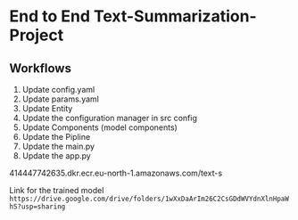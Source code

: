 # End to End Text-Summarization-Project

## Workflows
1. Update config.yaml
2. Update params.yaml
3. Update Entity
4. Update the configuration manager in src config
5. Update Components (model components)
6. Update the Pipline
7. Update the main.py
8. Update the app.py

414447742635.dkr.ecr.eu-north-1.amazonaws.com/text-s

Link for the trained model `https://drive.google.com/drive/folders/1wXxDaArIm26C2CsGDdWVYdnXlnHpaWhS?usp=sharing`
